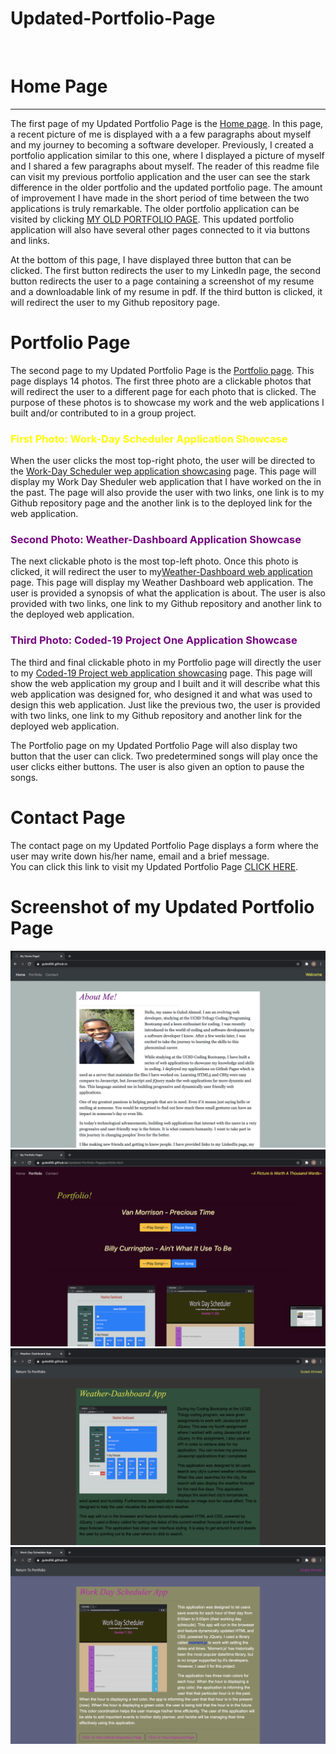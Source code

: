 # Updated-Portfolio-Page
<br>
<h1>Home Page</h1>
<hr>
<p>The first page of my Updated Portfolio Page is the <a href ="https://guled06.github.io/Updated-Portfolio-Page/">Home page</a>. In this page, a recent picture of me is displayed with a a few paragraphs about myself and my journey to becoming a software developer. Previously, I created a portfolio application similar to this one, where I displayed a picture of myself and I shared a few paragraphs about myself. The reader of this readme file can visit my previous portfolio application and the user can see the stark difference in the older portfolio and the updated portfolio page. The amount of improvement I have made in the short period of time between the two applications is truly remarkable. The older portfolio application can be visited by clicking <a href="https://guled06.github.io/Bootstrap-Portfolio/">MY OLD PORTFOLIO PAGE</a>. This updated portfolio application will also have several other pages connected to it via buttons and links.</p>
<p>At the bottom of this page, I have displayed three button that can be clicked. The first button redirects the user to my LinkedIn page, the second button redirects the user to a page containing a screenshot of my resume and a downloadable link of my resume in pdf. If the third button is clicked, it will redirect the user to my Github repository page. 
<h1>Portfolio Page</h1>
<p>The second page to my Updated Portfolio Page is the <a href="https://guled06.github.io/Updated-Portfolio-Page/portfolio.html">Portfolio page</a>. This page displays 14 photos. The first three photo are a clickable photos that will redirect the user to a different page for each photo that is clicked. The purpose of these photos is to showcase my work and the web applications I built and/or contributed to in a group project.
<h3 style="color: yellow;">First Photo: Work-Day Scheduler Application Showcase</h3>
<p>When the user clicks the most top-right photo, the user will be directed to the <a href="https://guled06.github.io/Updated-Portfolio-Page/scheduler.html">Work-Day Scheduler wep application showcasing</a> page. This page will display my Work Day Sheduler web application that I have worked on the in the past. The page will also provide the user with two links, one link is to my Github repository page and the another link is to the deployed link for the web application.</p>
<h3 style="color: rgb(117, 7, 128);">Second Photo: Weather-Dashboard Application Showcase</h3>
The next clickable photo is the most top-left photo. Once this photo is clicked, it will redirect the user to my<a href="https://guled06.github.io/Updated-Portfolio-Page/weather.html">Weather-Dashboard web application</a> page. This page will display my Weather Dashboard web application. The user is provided a synopsis of what the application is about. The user is also provided with two links, one link to my Github repository and another link to the deployed web application.</P>
<h3 style="color: rgb(117, 7, 128);">Third Photo: Coded-19 Project One Application Showcase</h3>
<p>The third and final clickable photo in my Portfolio page will directly the user to my <a href="https://guled06.github.io/Updated-Portfolio-Page/coded-19.html">Coded-19 Project web application showcasing</a> page. This page will show the web application my group and I built and it will describe what this web application was designed for, who designed it and what was used to design this web application. Just like the previous two, the user is provided with two links, one link to my Github repository and another link for the deployed web application.</p>
<p>The Portfolio page on my Updated Portfolio Page will also display two button that the user can click. Two predetermined songs will play once the user clicks either buttons. The user is also given an option to pause the songs.</p>
<h1>Contact Page</h1>
The contact page on my Updated Portfolio Page displays a form where the user may write down his/her name, email and a brief message.
<br>
You can click this link to visit my Updated Portfolio Page <a href="https://guled06.github.io/Updated-Portfolio-Page/portfolio.html">CLICK HERE</a>.
<h1>Screenshot of my Updated Portfolio Page</h1>
<img src="assets/images/screenshotone.png"/>
<img src="assets/images/screenshottwo.png"/>
<img src="assets/images/screenshotthree.png"/>
<img src="assets/images/screenshotfour.png"/>

